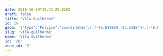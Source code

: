 ```yaml
---
date: 2018-10-09T18:42:29.829Z
draft: false
title: "Vila Guilherme"
id: 26
geom: '{"type":"Polygon","coordinates":[[[-46.618919,-23.518844],[-46.617808,-23.518958],[-46.617258,-23.519119],[-46.616703,-23.519377],[-46.615767,-23.519932],[-46.615029,-23.520467],[-46.613464,-23.521765],[-46.612386,-23.52256],[-46.611348,-23.522982],[-46.610109,-23.523331],[-46.608688,-23.523352],[-46.607945,-23.523251],[-46.606411,-23.522923],[-46.605556,-23.522811],[-46.604613,-23.522785],[-46.603688,-23.522906],[-46.602749,-23.52323],[-46.601286,-23.524124],[-46.597078,-23.527622],[-46.595916,-23.526143],[-46.595633,-23.525647],[-46.5955,-23.525569],[-46.595319,-23.525263],[-46.59536,-23.524935],[-46.596067,-23.523664],[-46.596319,-23.52212],[-46.59616,-23.521461],[-46.595439,-23.520458],[-46.595328,-23.520106],[-46.595142,-23.510797],[-46.594978,-23.510758],[-46.594919,-23.510794],[-46.594896,-23.510108],[-46.594952,-23.509461],[-46.595424,-23.508185],[-46.595707,-23.508102],[-46.595744,-23.507858],[-46.595932,-23.50744],[-46.596861,-23.506001],[-46.596007,-23.50404],[-46.595012,-23.503418],[-46.593685,-23.502441],[-46.593534,-23.502261],[-46.593367,-23.501695],[-46.593389,-23.500594],[-46.593186,-23.499935],[-46.593523,-23.49975],[-46.593811,-23.499492],[-46.594825,-23.498902],[-46.595603,-23.498194],[-46.596182,-23.498097],[-46.596904,-23.498155],[-46.596988,-23.496794],[-46.598231,-23.496029],[-46.597694,-23.492719],[-46.599405,-23.491718],[-46.601948,-23.49218],[-46.602229,-23.4923],[-46.605337,-23.492985],[-46.606403,-23.493144],[-46.606936,-23.493129],[-46.610652,-23.492474],[-46.611505,-23.49258],[-46.61183,-23.493814],[-46.612153,-23.496265],[-46.612416,-23.497028],[-46.613045,-23.498036],[-46.613289,-23.49826],[-46.613907,-23.499184],[-46.615473,-23.501187],[-46.615438,-23.501422],[-46.61553,-23.50155],[-46.615432,-23.501462],[-46.61499,-23.504427],[-46.615377,-23.508222],[-46.615734,-23.508735],[-46.6161,-23.509047],[-46.620948,-23.511341],[-46.621163,-23.511519],[-46.621118,-23.511569],[-46.621086,-23.513727],[-46.621134,-23.513948],[-46.621038,-23.51439],[-46.620791,-23.514858],[-46.618901,-23.517281],[-46.61873,-23.517924],[-46.618843,-23.518003],[-46.618919,-23.518844]]]}'
slug: 'vila-guilherme'
name: 'Vila Guilherme'
id: '26'
zone_id: '2'
---
```

		